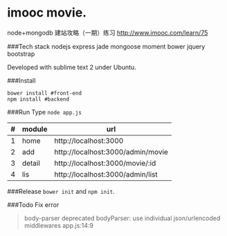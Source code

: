 # imooc movie.

node+mongodb 建站攻略（一期）练习
http://www.imooc.com/learn/75

###Tech stack
    nodejs
    express
    jade
    mongoose
    moment
    bower
    jquery
    bootstrap

Developed with sublime text 2 under Ubuntu.

###Install

    bower install #front-end
    npm install #backend

###Run
Type `node app.js`

|#|module|url|
|--|--|--|
|1|home|http://localhost:3000
|2|add|http://localhost:3000/admin/movie
|3|detail|http://localhost:3000/movie/:id
|4|lis|http://localhost:3000/admin/list

###Release
`bower init` and `npm init`.

###Todo
Fix error
>body-parser deprecated bodyParser: use individual json/urlencoded middlewares app.js:14:9
